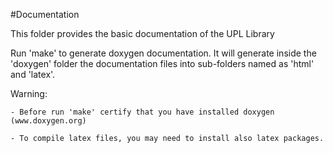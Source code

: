 #Documentation

This folder provides the basic documentation of the UPL Library

Run 'make' to generate doxygen documentation. 
It will generate inside the 'doxygen' folder the documentation files into sub-folders named as 'html' and 'latex'.

Warning: 

	- Before run 'make' certify that you have installed doxygen (www.doxygen.org)

	- To compile latex files, you may need to install also latex packages.
